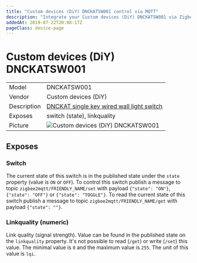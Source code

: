 ```yaml
---
title: "Custom devices (DiY) DNCKATSW001 control via MQTT"
description: "Integrate your Custom devices (DiY) DNCKATSW001 via Zigbee2MQTT with whatever smart home infrastructure you are using without the vendor's bridge or gateway."
addedAt: 2019-07-22T20:08:17Z
pageClass: device-page
---
```


<!-- !!!! -->
<!-- ATTENTION: This file is auto-generated through docgen! -->
<!-- You can only edit the "Notes"-Section between the two comment lines "Notes BEGIN" and "Notes END". -->
<!-- Do not use h1 or h2 heading within "## Notes"-Section. -->
<!-- !!!! -->

# Custom devices (DiY) DNCKATSW001

|     |     |
|-----|-----|
| Model | DNCKATSW001  |
| Vendor  | Custom devices (DiY)  |
| Description | [DNCKAT single key wired wall light switch](https://github.com/dzungpv/dnckatsw00x/) |
| Exposes | switch (state), linkquality |
| Picture | ![Custom devices (DiY) DNCKATSW001](https://www.zigbee2mqtt.io/images/devices/DNCKATSW001.jpg) |


<!-- Notes BEGIN: You can edit here. Add "## Notes" headline if not already present. -->


<!-- Notes END: Do not edit below this line -->



## Exposes

### Switch 
The current state of this switch is in the published state under the `state` property (value is `ON` or `OFF`).
To control this switch publish a message to topic `zigbee2mqtt/FRIENDLY_NAME/set` with payload `{"state": "ON"}`, `{"state": "OFF"}` or `{"state": "TOGGLE"}`.
To read the current state of this switch publish a message to topic `zigbee2mqtt/FRIENDLY_NAME/get` with payload `{"state": ""}`.

### Linkquality (numeric)
Link quality (signal strength).
Value can be found in the published state on the `linkquality` property.
It's not possible to read (`/get`) or write (`/set`) this value.
The minimal value is `0` and the maximum value is `255`.
The unit of this value is `lqi`.

